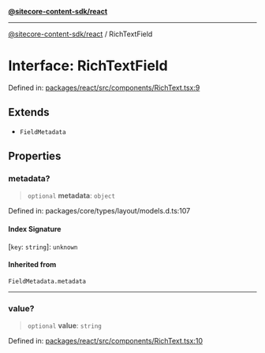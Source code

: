 [**@sitecore-content-sdk/react**](../README.md)

***

[@sitecore-content-sdk/react](../README.md) / RichTextField

# Interface: RichTextField

Defined in: [packages/react/src/components/RichText.tsx:9](https://github.com/Sitecore/content-sdk/blob/7a8762cba8d2433002de71e21a5ba27c55dcfe57/packages/react/src/components/RichText.tsx#L9)

## Extends

- `FieldMetadata`

## Properties

### metadata?

> `optional` **metadata**: `object`

Defined in: packages/core/types/layout/models.d.ts:107

#### Index Signature

\[`key`: `string`\]: `unknown`

#### Inherited from

`FieldMetadata.metadata`

***

### value?

> `optional` **value**: `string`

Defined in: [packages/react/src/components/RichText.tsx:10](https://github.com/Sitecore/content-sdk/blob/7a8762cba8d2433002de71e21a5ba27c55dcfe57/packages/react/src/components/RichText.tsx#L10)
